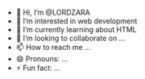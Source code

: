 - 👋 Hi, I’m @LORDZARA
- 👀 I’m interested in web development
- 🌱 I’m currently learning about HTML 
- 💞️ I’m looking to collaborate on ...
- 📫 How to reach me ...
- 😄 Pronouns: ...
- ⚡ Fun fact: ...

<!---


